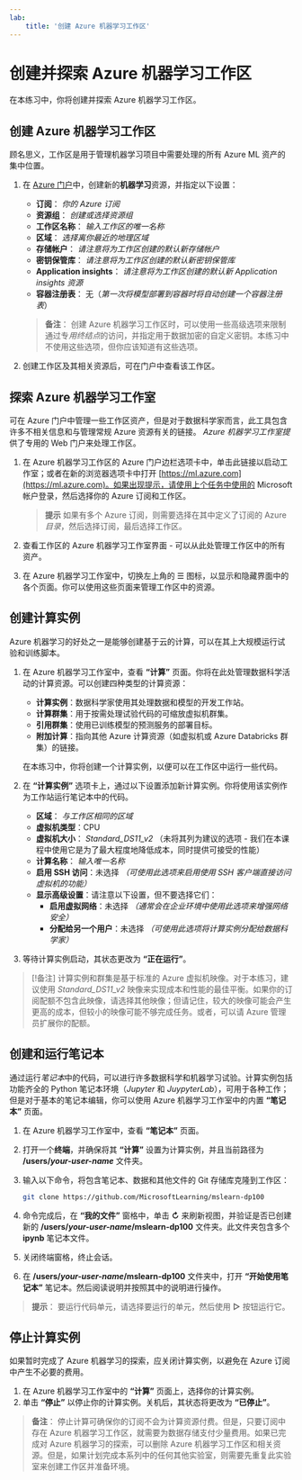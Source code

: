```yaml
---
lab:
    title: '创建 Azure 机器学习工作区'
---
```


# 创建并探索 Azure 机器学习工作区

在本练习中，你将创建并探索 Azure 机器学习工作区。

## 创建 Azure 机器学习工作区

顾名思义，工作区是用于管理机器学习项目中需要处理的所有 Azure ML 资产的集中位置。

1. 在 [Azure 门户](https://portal.azure.com)中，创建新的**机器学习**资源，并指定以下设置：

    - **订阅**： *你的 Azure 订阅*
    - **资源组**： *创建或选择资源组*
    - **工作区名称**： *输入工作区的唯一名称*
    - **区域**： *选择离你最近的地理区域*
    - **存储帐户**： *请注意将为工作区创建的默认新存储帐户*
    - **密钥保管库**： *请注意将为工作区创建的默认新密钥保管库*
    - **Application insights**： *请注意将为工作区创建的默认新 Application insights 资源*
    - **容器注册表**： 无（*第一次将模型部署到容器时将自动创建一个容器注册表*）

    > **备注**： 创建 Azure 机器学习工作区时，可以使用一些高级选项来限制通过专*用终结点*的访问，并指定用于数据加密的自定义密钥。本练习中不使用这些选项，但你应该知道有这些选项。

2. 创建工作区及其相关资源后，可在门户中查看该工作区。

## 探索 Azure 机器学习工作室

可在 Azure 门户中管理一些工作区资产，但是对于数据科学家而言，此工具包含许多不相关信息和与管理常规 Azure 资源有关的链接。 *Azure 机器学习工作室提*供了专用的 Web 门户来处理工作区。

1. 在 Azure 机器学习工作区的 Azure 门户边栏选项卡中，单击此链接以启动工作室；或者在新的浏览器选项卡中打开 [https://ml.azure.com](https://ml.azure.com)。如果出现提示，请使用上个任务中使用的 Microsoft 帐户登录，然后选择你的 Azure 订阅和工作区。

    > **提示** 如果有多个 Azure 订阅，则需要选择在其中定义了订阅的 Azure *目录*，然后选择订阅，最后选择工作区。

2. 查看工作区的 Azure 机器学习工作室界面 - 可以从此处管理工作区中的所有资产。
3. 在 Azure 机器学习工作室中，切换左上角的 &#9776; 图标，以显示和隐藏界面中的各个页面。你可以使用这些页面来管理工作区中的资源。

## 创建计算实例

Azure 机器学习的好处之一是能够创建基于云的计算，可以在其上大规模运行试验和训练脚本。

1. 在 Azure 机器学习工作室中，查看 **“计算”** 页面。你将在此处管理数据科学活动的计算资源。可以创建四种类型的计算资源：
    - **计算实例**：数据科学家使用其处理数据和模型的开发工作站。
    - **计算群集**：用于按需处理试验代码的可缩放虚拟机群集。
    - **引用群集**：使用已训练模型的预测服务的部署目标。
    - **附加计算**：指向其他 Azure 计算资源（如虚拟机或 Azure Databricks 群集）的链接。

    在本练习中，你将创建一个计算实例，以便可以在工作区中运行一些代码。

2. 在 **“计算实例”** 选项卡上，通过以下设置添加新计算实例。你将使用该实例作为工作站运行笔记本中的代码。
    - **区域**： *与工作区相同的区域*
    - **虚拟机类型**：CPU
    - **虚拟机大小**： *Standard_DS11_v2* （未将其列为建议的选项 - 我们在本课程中使用它是为了最大程度地降低成本，同时提供可接受的性能）
    - **计算名称**： *输入唯一名称*
    - **启用 SSH 访问**：未选择 *（可使用此选项来启用使用 SSH 客户端直接访问虚拟机的功能）*
    - **显示高级设置**：请注意以下设置，但不要选择它们：
        - **启用虚拟网络**：未选择 *（通常会在企业环境中使用此选项来增强网络安全）*
        - **分配给另一个用户**：未选择 *（可使用此选项将计算实例分配给数据科学家）*
3. 等待计算实例启动，其状态更改为 **“正在运行”**。

> [!备注]
> 计算实例和群集是基于标准的 Azure 虚拟机映像。对于本练习，建议使用 *Standard_DS11_v2* 映像来实现成本和性能的最佳平衡。如果你的订阅配额不包含此映像，请选择其他映像；但请记住，较大的映像可能会产生更高的成本，但较小的映像可能不够完成任务。或者，可以请 Azure 管理员扩展你的配额。

## 创建和运行笔记本

通过运行*笔记本*中的代码，可以进行许多数据科学和机器学习试验。计算实例包括功能齐全的 Python 笔记本环境（*Jupyter* 和 *JuypyterLab*），可用于各种工作；但是对于基本的笔记本编辑，你可以使用 Azure 机器学习工作室中的内置 **“笔记本”** 页面。

1. 在 Azure 机器学习工作室中，查看 **“笔记本”** 页面。
2. 打开一个**终端**，并确保将其 **“计算”** 设置为计算实例，并且当前路径为 **/users/*your-user-name*** 文件夹。
3. 输入以下命令，将包含笔记本、数据和其他文件的 Git 存储库克隆到工作区：

    ```bash
    git clone https://github.com/MicrosoftLearning/mslearn-dp100
    ```

4. 命令完成后，在 **“我的文件”** 窗格中，单击 **&#8635;** 来刷新视图，并验证是否已创建新的 **/users/*your-user-name*/mslearn-dp100** 文件夹。此文件夹包含多个 **ipynb** 笔记本文件。
5. 关闭终端窗格，终止会话。
6. 在 **/users/*your-user-name*/mslearn-dp100** 文件夹中，打开 **“开始使用笔记本”** 笔记本。然后阅读说明并按照其中的说明进行操作。

> **提示**： 要运行代码单元，请选择要运行的单元，然后使用 **&#9655;** 按钮运行它。

## 停止计算实例

如果暂时完成了 Azure 机器学习的探索，应关闭计算实例，以避免在 Azure 订阅中产生不必要的费用。

1. 在 Azure 机器学习工作室中的 **“计算”** 页面上，选择你的计算实例。
2. 单击 **“停止”** 以停止你的计算实例。关机后，其状态将更改为 **“已停止”**。

> **备注**： 停止计算可确保你的订阅不会为计算资源付费。但是，只要订阅中存在 Azure 机器学习工作区，就需要为数据存储支付少量费用。如果已完成对 Azure 机器学习的探索，可以删除 Azure 机器学习工作区和相关资源。但是，如果计划完成本系列中的任何其他实验室，则需要先重复此实验室来创建工作区并准备环境。
